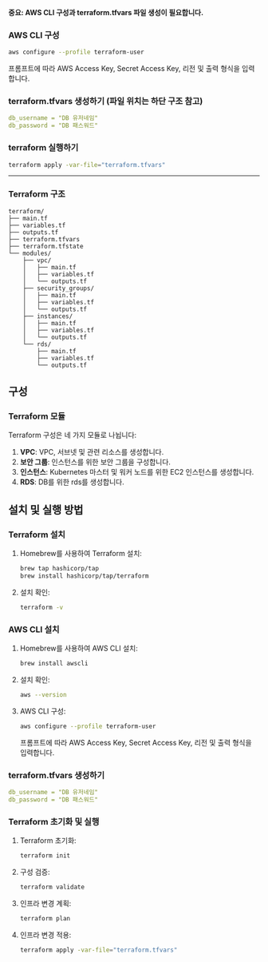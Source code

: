 **중요: AWS CLI 구성과 terraform.tfvars 파일 생성이 필요합니다.**

### AWS CLI 구성
```sh
aws configure --profile terraform-user
```
   프롬프트에 따라 AWS Access Key, Secret Access Key, 리전 및 출력 형식을 입력합니다.

### terraform.tfvars 생성하기 (파일 위치는 하단 구조 참고)
```yaml
db_username = "DB 유저네임"
db_password = "DB 패스워드"
   ```

### terraform 실행하기
```sh
terraform apply -var-file="terraform.tfvars"
```

---
### Terraform 구조
```
terraform/
├── main.tf
├── variables.tf
├── outputs.tf
├── terraform.tfvars
├── terraform.tfstate
└── modules/
    ├── vpc/
    │   ├── main.tf
    │   ├── variables.tf
    │   └── outputs.tf
    ├── security_groups/
    │   ├── main.tf
    │   ├── variables.tf
    │   └── outputs.tf
    ├── instances/
    │   ├── main.tf
    │   ├── variables.tf
    │   └── outputs.tf
    └── rds/
        ├── main.tf
        ├── variables.tf
        └── outputs.tf
```
## 구성

### Terraform 모듈
Terraform 구성은 네 가지 모듈로 나뉩니다:
1. **VPC**: VPC, 서브넷 및 관련 리소스를 생성합니다.
2. **보안 그룹**: 인스턴스를 위한 보안 그룹을 구성합니다.
3. **인스턴스**: Kubernetes 마스터 및 워커 노드를 위한 EC2 인스턴스를 생성합니다.
4. **RDS**: DB를 위한 rds를 생성합니다.


## 설치 및 실행 방법
### Terraform 설치
1. Homebrew를 사용하여 Terraform 설치:
    ```sh
    brew tap hashicorp/tap
    brew install hashicorp/tap/terraform
    ```

2. 설치 확인:
    ```sh
    terraform -v
    ```

### AWS CLI 설치
1. Homebrew를 사용하여 AWS CLI 설치:
    ```sh
    brew install awscli
    ```

2. 설치 확인:
    ```sh
    aws --version
    ```

3. AWS CLI 구성:
    ```sh
    aws configure --profile terraform-user
    ```
   프롬프트에 따라 AWS Access Key, Secret Access Key, 리전 및 출력 형식을 입력합니다.


### terraform.tfvars 생성하기
```yaml
db_username = "DB 유저네임"
db_password = "DB 패스워드"
```

### Terraform 초기화 및 실행
1. Terraform 초기화:
    ```sh
    terraform init
    ```

2. 구성 검증:
    ```sh
    terraform validate
    ```

3. 인프라 변경 계획:
    ```sh
    terraform plan
    ```

4. 인프라 변경 적용:
    ```sh
    terraform apply -var-file="terraform.tfvars"
    ```